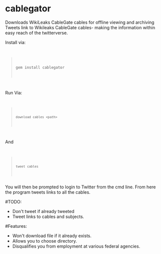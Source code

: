 # cablegator
Downloads WikiLeaks CableGate cables for offline viewing and archiving 
Tweets link to Wikileaks CableGate cables- making the information within easy reach of the twitterverse.

Install via:
<code>
> gem install cablegator
</code>

Run Via:
<code>
>     download_cables <path>
</code>

And
<code>
>     tweet_cables
</code>
You will then be prompted to login to Twitter from the cmd line.
From here the program tweets links to all the cables.

#TODO:
* Don't tweet if already tweeted
* Tweet links to cables and subjects.

#Features:
* Won't download file if it already exists.
* Allows you to choose directory.
* Disqualifies you from employment at various federal agencies.
